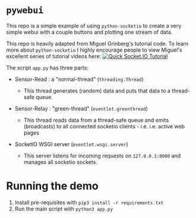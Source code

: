 # `pywebui`

This repo is a simple example of using `python-socketio` to create a very simple webui with a couple buttons and plotting one stream of data.

This repo is heavily adapted from Miguel Grinberg's tutorial code. To learn more about `python-socketio` I highly encourage people to view Miguel's excellent series of tutorial videos here:
[![Quick Socket.IO Tutorial](https://img.youtube.com/vi/H1eLJMC5oTg/0.jpg)](https://www.youtube.com/watch?v=H1eLJMC5oTg&list=PLCuWRxjbgFnPZTBMYbz9UNGvTLNggRMjb "Quick Socket.IO Tutorial")

The script `app.py` has three parts:
* Sensor-Read : a "normal-thread" (`threading.Thread`)
    * This thread generates (random) data and puts that data to a thread-safe queue.

* Sensor-Relay : "green-thread" (`eventlet.greenthread`)
    * This thread reads data from a thread-safe queue and emits (broadcasts) to all connected socketio clients - i.e. i.e. active web pages

* SocketIO WSGI server (`eventlet.wsgi.server`)
    * This server listens for incoming requests on `127.0.0.1:8000` and manages all socketio sockets.


# Running the demo
1. Install pre-requisites with `pip3 install -r requirements.txt`
2. Run the main script with `python3 app.py`

 

